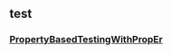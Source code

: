## test

### [PropertyBasedTestingWithPropEr](https://github.com/ohr486/MyBooks/tree/master/test/prop-test)
